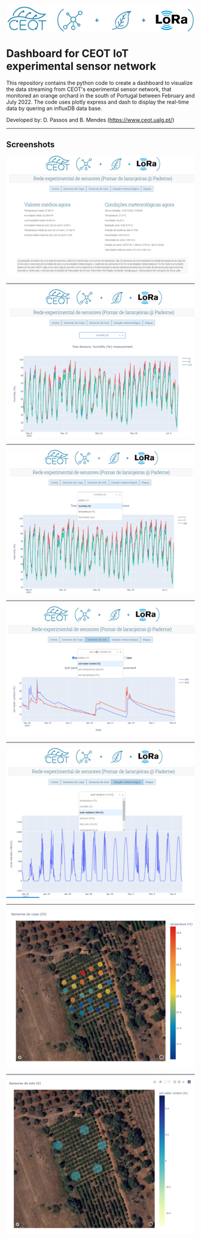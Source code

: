 ![Logo](https://github.com/dario-passos/ceot-lora-device-tracker/blob/master/assets/ceot-logo2.png)

# <b>Dashboard for CEOT IoT experimental sensor network</b>
This repository contains the python code to create a dashboard to visualize the data streaming from CEOT's experimental sensor network, that monitored an orange orchard in the south of Portugal between February and July 2022. The code uses plotly express and dash to display the real-time data by quering an influxDB data base.

Developed by: D. Passos and B. Mendes (https://www.ceot.ualg.pt/)
<hr>

## Screenshots

![Im1](https://github.com/dario-passos/ceot-lora-device-tracker/blob/master/dashboard%20pictures/ceot_iot_app1.png)
<hr>

![Im2](https://github.com/dario-passos/ceot-lora-device-tracker/blob/master/dashboard%20pictures/ceot_iot_app2.png)
<hr>

![Im3](https://github.com/dario-passos/ceot-lora-device-tracker/blob/master/dashboard%20pictures/ceot_iot_app3.png)
<hr>

![Im4](https://github.com/dario-passos/ceot-lora-device-tracker/blob/master/dashboard%20pictures/ceot_iot_app4.png)
<hr>

![Im5](https://github.com/dario-passos/ceot-lora-device-tracker/blob/master/dashboard%20pictures/ceot_iot_app5.png)
<hr>

![Im6](https://github.com/dario-passos/ceot-lora-device-tracker/blob/master/dashboard%20pictures/ceot_iot_app6.png)
<hr>

![Im7](https://github.com/dario-passos/ceot-lora-device-tracker/blob/master/dashboard%20pictures/ceot_iot_app7.png)


